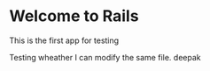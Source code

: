 # Welcome to Rails

This is the first app for testing

Testing wheather I can modify the same file. deepak

